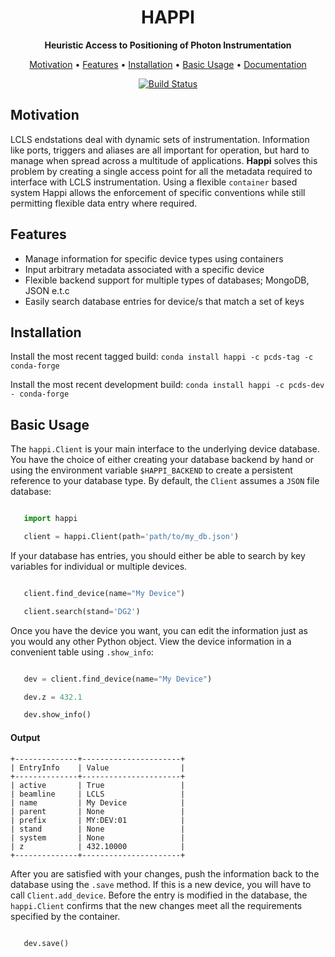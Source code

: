 <h1 align="center">HAPPI</h1>

<div align="center">
  <strong>Heuristic Access to Positioning of Photon Instrumentation</strong>
</div>

<p align="center">
  <a href="#motivation">Motivation</a> •
  <a href="#features">Features</a> •
  <a href="#installation">Installation</a> •
  <a href="#basic-usage">Basic Usage</a> •
  <a href="https://pcdshub.github.io/happi/">Documentation</a>
</p>

<div align="center">
  <!-- Build Status -->
  <a href="https://travis-ci.org/pcdshub/happi">
    <img
src="https://img.shields.io/travis/pcdshub/happi/master.svg?style=flat-square"
      alt="Build Status" />
  </a>
</div>

## Motivation
LCLS endstations deal with dynamic sets of instrumentation. Information like
ports, triggers and aliases are all important for operation, but hard to manage
when spread across a multitude of applications. **Happi** solves this problem
by creating a single access point for all the metadata required to interface
with LCLS instrumentation. Using a flexible `container` based system Happi
allows the enforcement of specific conventions while still permitting flexible
data entry where required.


## Features
* Manage information for specific device types using containers
* Input arbitrary metadata associated with a specific device
* Flexible backend support for multiple types of databases; MongoDB, JSON e.t.c
* Easily search database entries for device/s that match a set of keys

## Installation

Install the most recent tagged build: `conda install happi -c pcds-tag -c conda-forge`

Install the most recent development build: `conda install happi -c pcds-dev - conda-forge`

## Basic Usage

The `happi.Client` is your main interface to the underlying device database.
You have the choice of either creating your database backend by hand or using
the environment variable `$HAPPI_BACKEND` to create a persistent reference to
your database type. By default, the `Client` assumes a `JSON` file database:

```python

   import happi

   client = happi.Client(path='path/to/my_db.json')
```

If your database has entries, you should either be able to search by key
variables for individual or multiple devices.

```python

   client.find_device(name="My Device")

   client.search(stand='DG2')
```

Once you have the device you want, you can edit the information just as you
would any other Python object. View the device information in a
convenient table using `.show_info`:

```python

   dev = client.find_device(name="My Device")

   dev.z = 432.1

   dev.show_info()
```
#### Output

```text
+--------------+----------------------+
| EntryInfo    | Value                |
+--------------+----------------------+
| active       | True                 |
| beamline     | LCLS                 |
| name         | My Device            |
| parent       | None                 |
| prefix       | MY:DEV:01            |
| stand        | None                 |
| system       | None                 |
| z            | 432.10000            |
+--------------+----------------------+
```

After you are satisfied with your changes, push the information back to the
database using the `.save` method. If this is a new device, you will have to
call `Client.add_device`. Before the entry is modified in the database, the
`happi.Client` confirms that the new changes meet all the requirements
specified by the container.

```python

   dev.save()
```
